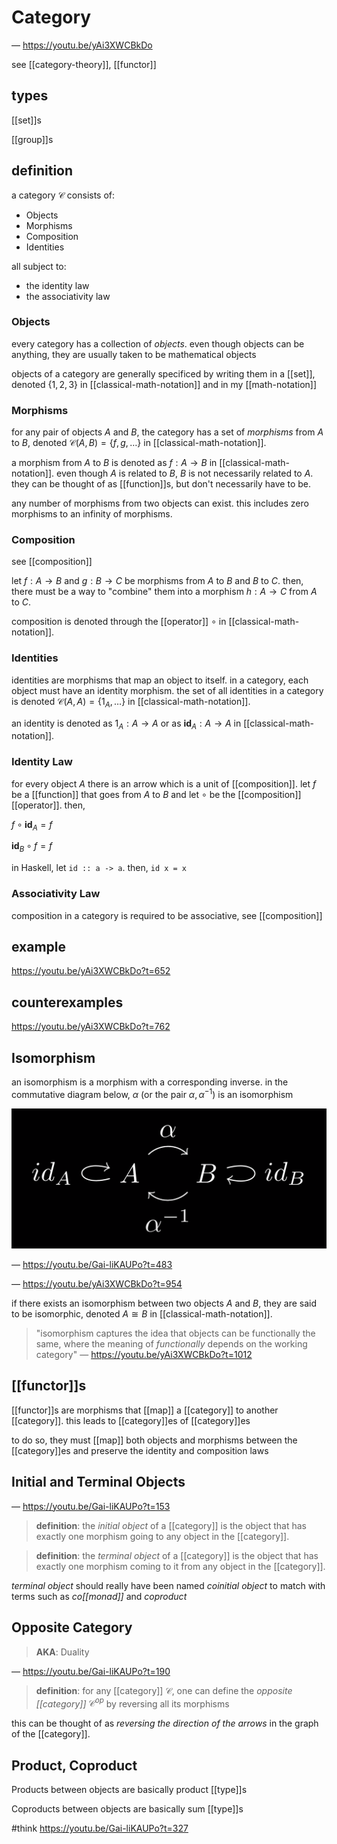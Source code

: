 # Category

&mdash; <https://youtu.be/yAi3XWCBkDo>

see [[category-theory]], [[functor]]

## types

[[set]]s

[[group]]s

## definition

a category $\mathcal C$ consists of:

- Objects
- Morphisms
- Composition
- Identities

all subject to:

- the identity law
- the associativity law

### Objects

every category has a collection of _objects_. even though objects can be anything, they are usually taken to be mathematical objects

objects of a category are generally specificed by writing them in a [[set]], denoted $\lbrace 1, 2, 3 \rbrace$ in [[classical-math-notation]] and in my [[math-notation]]

### Morphisms

for any pair of objects $A$ and $B$, the category has a set of _morphisms_ from $A$ to $B$, denoted $\mathcal C(A, B) = \lbrace f, g, \dots \rbrace$ in [[classical-math-notation]].

a morphism from $A$ to $B$ is denoted as $f: A \to B$ in [[classical-math-notation]]. even though $A$ is related to $B$, $B$ is not necessarily related to $A$. they can be thought of as [[function]]s, but don't necessarily have to be.

any number of morphisms from two objects can exist. this includes zero morphisms to an infinity of morphisms.

### Composition

see [[composition]]

let $f : A \to B$ and $g : B \to C$ be morphisms from $A$ to $B$ and $B$ to $C$. then, there must be a way to "combine" them into a morphism $h : A \to C$ from $A$ to $C$.

composition is denoted through the [[operator]] $\circ$ in [[classical-math-notation]].

### Identities

identities are morphisms that map an object to itself. in a category, each object must have an identity morphism. the set of all identities in a category is denoted $\mathcal C(A, A) = \lbrace 1_A, \dots \rbrace$ in [[classical-math-notation]].

an identity is denoted as $1_A: A \to A$ or as $\textbf{id}_A : A \to A$ in [[classical-math-notation]].

### Identity Law

for every object $A$ there is an arrow which is a unit of [[composition]]. let $f$ be a [[function]] that goes from $A$ to $B$ and let $\circ$ be the [[composition]] [[operator]]. then,

$f \circ \textbf{id}_A = f$

$\textbf{id}_B \circ f = f$

in Haskell, let `id :: a -> a`. then, `id x = x`

### Associativity Law

composition in a category is required to be associative, see [[composition]]

## example

<https://youtu.be/yAi3XWCBkDo?t=652>

## counterexamples

<https://youtu.be/yAi3XWCBkDo?t=762>

## Isomorphism

an isomorphism is a morphism with a corresponding inverse. in the commutative diagram below, $\alpha$ (or the pair $\alpha, \alpha^{-1}$) is an isomorphism

![](20220708044859.png)

&mdash; <https://youtu.be/Gai-liKAUPo?t=483>

&mdash; <https://youtu.be/yAi3XWCBkDo?t=954>

if there exists an isomorphism between two objects $A$ and $B$, they are said to be isomorphic, denoted $A \cong B$ in [[classical-math-notation]].

> "isomorphism captures the idea that objects can be functionally the same, where the meaning of _functionally_ depends on the working category" &mdash; <https://youtu.be/yAi3XWCBkDo?t=1012>

## [[functor]]s

[[functor]]s are morphisms that [[map]] a [[category]] to another [[category]]. this leads to [[category]]es of [[category]]es

to do so, they must [[map]] both objects and morphisms between the [[category]]es and preserve the identity and composition laws

## Initial and Terminal Objects

&mdash; <https://youtu.be/Gai-liKAUPo?t=153>

> **definition**: the _initial object_ of a [[category]] is the object that has exactly one morphism going to any object in the [[category]].

> **definition**: the _terminal object_ of a [[category]] is the object that has exactly one morphism coming to it from any object in the [[category]].

_terminal object_ should really have been named _coinitial object_ to match with terms such as _co[[monad]]_ and _coproduct_

## Opposite Category

> **AKA**: Duality

&mdash; <https://youtu.be/Gai-liKAUPo?t=190>

> **definition**: for any [[category]] $\mathcal C$, one can define the _opposite [[category]]_ $\mathcal C^{op}$ by reversing all its morphisms

this can be thought of as _reversing the direction of the arrows_ in the graph of the [[category]].

## Product, Coproduct

Products between objects are basically product [[type]]s

Coproducts between objects are basically sum [[type]]s

#think <https://youtu.be/Gai-liKAUPo?t=327>
